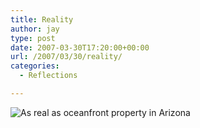 ```yaml
---
title: Reality
author: jay
type: post
date: 2007-03-30T17:20:00+00:00
url: /2007/03/30/reality/
categories:
  - Reflections

---
```

![As real as oceanfront property in Arizona][1]

 [1]: https://cdn.rambleon.org/migrate/2007/03/reality.jpg